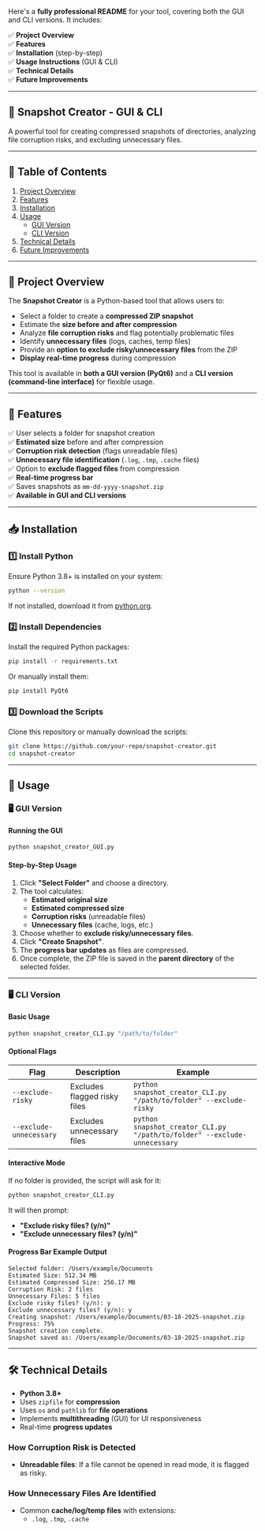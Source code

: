 Here's a **fully professional README** for your tool, covering both the GUI and CLI versions. It includes:  

✅ **Project Overview**  
✅ **Features**  
✅ **Installation** (step-by-step)  
✅ **Usage Instructions** (GUI & CLI)  
✅ **Technical Details**  
✅ **Future Improvements**  

---

## **📌 Snapshot Creator - GUI & CLI**  
A powerful tool for creating compressed snapshots of directories, analyzing file corruption risks, and excluding unnecessary files.  

---

## **📖 Table of Contents**  
1. [Project Overview](#project-overview)  
2. [Features](#features)  
3. [Installation](#installation)  
4. [Usage](#usage)  
   - [GUI Version](#gui-version)  
   - [CLI Version](#cli-version)  
5. [Technical Details](#technical-details)  
6. [Future Improvements](#future-improvements)  

---

## **📜 Project Overview**  
The **Snapshot Creator** is a Python-based tool that allows users to:  
- Select a folder to create a **compressed ZIP snapshot**  
- Estimate the **size before and after compression**  
- Analyze **file corruption risks** and flag potentially problematic files  
- Identify **unnecessary files** (logs, caches, temp files)  
- Provide an **option to exclude risky/unnecessary files** from the ZIP  
- **Display real-time progress** during compression  

This tool is available in **both a GUI version (PyQt6)** and a **CLI version (command-line interface)** for flexible usage.  

---

## **🚀 Features**  
✅ User selects a folder for snapshot creation  
✅ **Estimated size** before and after compression  
✅ **Corruption risk detection** (flags unreadable files)  
✅ **Unnecessary file identification** (`.log`, `.tmp`, `.cache` files)  
✅ Option to **exclude flagged files** from compression  
✅ **Real-time progress bar**  
✅ Saves snapshots as `mm-dd-yyyy-snapshot.zip`  
✅ **Available in GUI and CLI versions**  

---

## **📥 Installation**  
### **1️⃣ Install Python**  
Ensure Python 3.8+ is installed on your system:  
```bash
python --version
```
If not installed, download it from [python.org](https://www.python.org/downloads/).  

### **2️⃣ Install Dependencies**  
Install the required Python packages:  
```bash
pip install -r requirements.txt
```
Or manually install them:  
```bash
pip install PyQt6
```

### **3️⃣ Download the Scripts**  
Clone this repository or manually download the scripts:  
```bash
git clone https://github.com/your-repo/snapshot-creator.git
cd snapshot-creator
```

---

## **📌 Usage**  
### **🖥 GUI Version**  
#### **Running the GUI**  
```bash
python snapshot_creator_GUI.py
```
#### **Step-by-Step Usage**  
1. Click **"Select Folder"** and choose a directory.  
2. The tool calculates:  
   - **Estimated original size**  
   - **Estimated compressed size**  
   - **Corruption risks** (unreadable files)  
   - **Unnecessary files** (cache, logs, etc.)  
3. Choose whether to **exclude risky/unnecessary files**.  
4. Click **"Create Snapshot"**.  
5. The **progress bar updates** as files are compressed.  
6. Once complete, the ZIP file is saved in the **parent directory** of the selected folder.  

---

### **🖥 CLI Version**  
#### **Basic Usage**  
```bash
python snapshot_creator_CLI.py "/path/to/folder"
```
#### **Optional Flags**  
| Flag | Description | Example |
|------|------------|---------|
| `--exclude-risky` | Excludes flagged risky files | `python snapshot_creator_CLI.py "/path/to/folder" --exclude-risky` |
| `--exclude-unnecessary` | Excludes unnecessary files | `python snapshot_creator_CLI.py "/path/to/folder" --exclude-unnecessary` |

#### **Interactive Mode**  
If no folder is provided, the script will ask for it:  
```bash
python snapshot_creator_CLI.py
```
It will then prompt:  
- **"Exclude risky files? (y/n)"**  
- **"Exclude unnecessary files? (y/n)"**  

#### **Progress Bar Example Output**  
```
Selected folder: /Users/example/Documents
Estimated Size: 512.34 MB
Estimated Compressed Size: 256.17 MB
Corruption Risk: 2 files
Unnecessary Files: 5 files
Exclude risky files? (y/n): y
Exclude unnecessary files? (y/n): y
Creating snapshot: /Users/example/Documents/03-18-2025-snapshot.zip
Progress: 75%
Snapshot creation complete.
Snapshot saved as: /Users/example/Documents/03-18-2025-snapshot.zip
```

---

## **🛠 Technical Details**  
- **Python 3.8+**  
- Uses `zipfile` for **compression**  
- Uses `os` and `pathlib` for **file operations**  
- Implements **multithreading** (GUI) for UI responsiveness  
- Real-time **progress updates**  

### **How Corruption Risk is Detected**  
- **Unreadable files**: If a file cannot be opened in read mode, it is flagged as risky.  

### **How Unnecessary Files Are Identified**  
- Common **cache/log/temp files** with extensions:  
  - `.log`, `.tmp`, `.cache`  